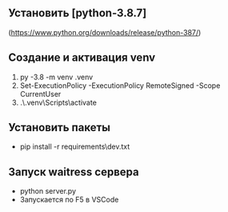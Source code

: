 ## Установить [python-3.8.7]
(https://www.python.org/downloads/release/python-387/)

## Создание и активация venv
1. py -3.8 -m venv .venv
2. Set-ExecutionPolicy -ExecutionPolicy RemoteSigned -Scope CurrentUser
3. .\\.venv\Scripts\activate

 ## Установить пакеты
 * pip install -r requirements\dev.txt 
 
 ## Запуск waitress сервера 
* python server.py
* Запускается по F5 в VSCode